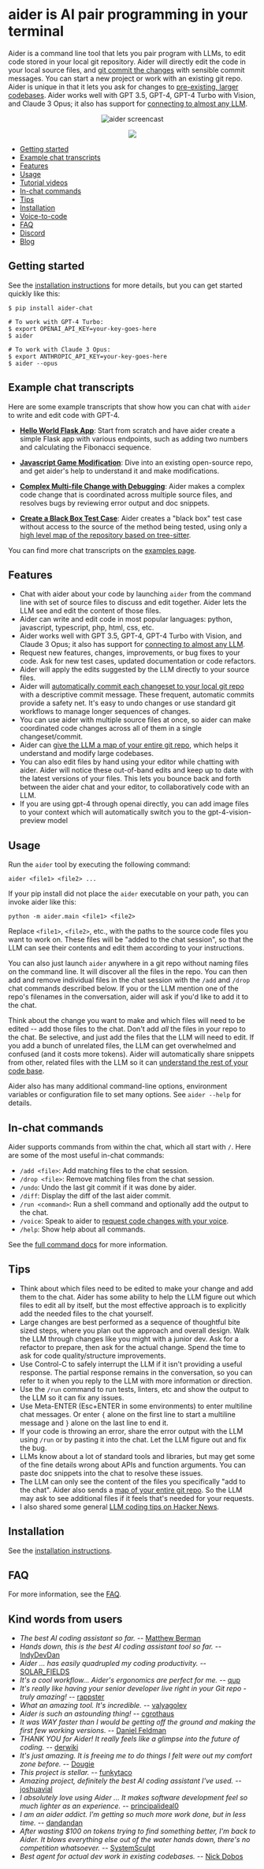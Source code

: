 
# aider is AI pair programming in your terminal

Aider is a command line tool that lets you pair program with LLMs,
to edit code stored in your local git repository.
Aider will directly edit the code in your local source files,
and [git commit the changes](https://aider.chat/docs/faq.html#how-does-aider-use-git)
with sensible commit messages.
You can start a new project or work with an existing git repo.
Aider is unique in that it lets you ask for changes to [pre-existing, larger codebases](https://aider.chat/docs/repomap.html).
Aider works well with GPT 3.5, GPT-4, GPT-4 Turbo with Vision,
and Claude 3 Opus; it also has support for [connecting to almost any LLM](https://aider.chat/docs/connect.html).

<p align="center">
  <img src="assets/screencast.svg" alt="aider screencast">
</p>

<p align="center">
  <a href="https://discord.gg/Tv2uQnR88V">
    <img src="https://img.shields.io/badge/Join-Discord-blue.svg"/>
  </a>
</p>

- [Getting started](#getting-started)
- [Example chat transcripts](#example-chat-transcripts)
- [Features](#features)
- [Usage](#usage)
- [Tutorial videos](https://aider.chat/docs/install.html#tutorial-videos)
- [In-chat commands](#in-chat-commands)
- [Tips](#tips)
- [Installation](https://aider.chat/docs/install.html)
- [Voice-to-code](https://aider.chat/docs/voice.html)
- [FAQ](https://aider.chat/docs/faq.html)
- [Discord](https://discord.gg/Tv2uQnR88V)
- [Blog](https://aider.chat/blog/)


## Getting started

See the
[installation instructions](https://aider.chat/docs/install.html)
for more details, but you can
get started quickly like this:

```
$ pip install aider-chat

# To work with GPT-4 Turbo:
$ export OPENAI_API_KEY=your-key-goes-here
$ aider 

# To work with Claude 3 Opus:
$ export ANTHROPIC_API_KEY=your-key-goes-here
$ aider --opus
```

## Example chat transcripts

Here are some example transcripts that show how you can chat with `aider` to write and edit code with GPT-4.

* [**Hello World Flask App**](https://aider.chat/examples/hello-world-flask.html): Start from scratch and have aider create a simple Flask app with various endpoints, such as adding two numbers and calculating the Fibonacci sequence.

* [**Javascript Game Modification**](https://aider.chat/examples/2048-game.html): Dive into an existing open-source repo, and get aider's help to understand it and make modifications.

* [**Complex Multi-file Change with Debugging**](https://aider.chat/examples/complex-change.html): Aider makes a complex code change that is coordinated across multiple source files, and resolves bugs by reviewing error output and doc snippets.

* [**Create a Black Box Test Case**](https://aider.chat/examples/add-test.html): Aider creates a "black box" test case without access to the source of the method being tested, using only a
[high level map of the repository based on tree-sitter](https://aider.chat/docs/repomap.html).

You can find more chat transcripts on the [examples page](https://aider.chat/examples/).

## Features

* Chat with aider about your code by launching `aider` from the command line with set of source files to discuss and edit together. Aider lets the LLM see and edit the content of those files.
* Aider can write and edit code in most popular languages: python, javascript, typescript, php, html, css, etc.
* Aider works well with GPT 3.5, GPT-4, GPT-4 Turbo with Vision,
and Claude 3 Opus; it also has support for [connecting to almost any LLM](https://aider.chat/docs/connect.html).
* Request new features, changes, improvements, or bug fixes to your code. Ask for new test cases, updated documentation or code refactors.
* Aider will apply the edits suggested by the LLM directly to your source files.
* Aider will [automatically commit each changeset to your local git repo](https://aider.chat/docs/faq.html#how-does-aider-use-git) with a descriptive commit message. These frequent, automatic commits provide a safety net. It's easy to undo changes or use standard git workflows to manage longer sequences of changes.
* You can use aider with multiple source files at once, so aider can make coordinated code changes across all of them in a single changeset/commit.
* Aider can [give the LLM a map of your entire git repo](https://aider.chat/docs/repomap.html), which helps it understand and modify large codebases.
* You can also edit files by hand using your editor while chatting with aider. Aider will notice these out-of-band edits and keep up to date with the latest versions of your files. This lets you bounce back and forth between the aider chat and your editor, to collaboratively code with an LLM.
* If you are using gpt-4 through openai directly, you can add image files to your context which will automatically switch you to the gpt-4-vision-preview model


## Usage

Run the `aider` tool by executing the following command:

```
aider <file1> <file2> ...
```

If your pip install did not place the `aider` executable on your path, you can invoke aider like this:

```
python -m aider.main <file1> <file2>
```

Replace `<file1>`, `<file2>`, etc., with the paths to the source code files you want to work on.
These files will be "added to the chat session", so that the LLM can see their contents and edit them according to your instructions.

You can also just launch `aider` anywhere in a git repo without naming
files on the command line.  It will discover all the files in the
repo.  You can then add and remove individual files in the chat
session with the `/add` and `/drop` chat commands described below.
If you or the LLM mention one of the repo's filenames in the conversation,
aider will ask if you'd like to add it to the chat.

Think about the change you want to make and which files will need
to be edited -- add those files to the chat.
Don't add *all* the files in your repo to the chat.
Be selective, and just add the files that the LLM will need to edit.
If you add a bunch of unrelated files, the LLM can get overwhelmed
and confused (and it costs more tokens).
Aider will automatically
share snippets from other, related files with the LLM so it can
[understand the rest of your code base](https://aider.chat/docs/repomap.html).

Aider also has many
additional command-line options, environment variables or configuration file
to set many options. See `aider --help` for details.


## In-chat commands

Aider supports commands from within the chat, which all start with `/`. Here are some of the most useful in-chat commands:

* `/add <file>`: Add matching files to the chat session.
* `/drop <file>`: Remove matching files from the chat session.
* `/undo`: Undo the last git commit if it was done by aider.
* `/diff`: Display the diff of the last aider commit.
* `/run <command>`: Run a shell command and optionally add the output to the chat.
* `/voice`: Speak to aider to [request code changes with your voice](https://aider.chat/docs/voice.html).
* `/help`: Show help about all commands.

See the [full command docs](https://aider.chat/docs/commands.html) for more information.


## Tips

* Think about which files need to be edited to make your change and add them to the chat.
Aider has some ability to help the LLM figure out which files to edit all by itself, but the most effective approach is to explicitly add the needed files to the chat yourself.
* Large changes are best performed as a sequence of thoughtful bite sized steps, where you plan out the approach and overall design. Walk the LLM through changes like you might with a junior dev. Ask for a refactor to prepare, then ask for the actual change. Spend the time to ask for code quality/structure improvements.
* Use Control-C to safely interrupt the LLM if it isn't providing a useful response. The partial response remains in the conversation, so you can refer to it when you reply to the LLM with more information or direction.
* Use the `/run` command to run tests, linters, etc and show the output to the LLM so it can fix any issues.
* Use Meta-ENTER (Esc+ENTER in some environments) to enter multiline chat messages. Or enter `{` alone on the first line to start a multiline message and `}` alone on the last line to end it.
* If your code is throwing an error, share the error output with the LLM using `/run` or by pasting it into the chat. Let the LLM figure out and fix the bug.
* LLMs know about a lot of standard tools and libraries, but may get some of the fine details wrong about APIs and function arguments. You can paste doc snippets into the chat to resolve these issues.
* The LLM can only see the content of the files you specifically "add to the chat". Aider also sends a [map of your entire git repo](https://aider.chat/docs/repomap.html). So the LLM may ask to see additional files if it feels that's needed for your requests.
* I also shared some general [LLM coding tips on Hacker News](https://news.ycombinator.com/item?id=36211879).


## Installation

See the [installation instructions](https://aider.chat/docs/install.html).

## FAQ

For more information, see the [FAQ](https://aider.chat/docs/faq.html).

## Kind words from users

* *The best AI coding assistant so far.* -- [Matthew Berman](https://www.youtube.com/watch?v=df8afeb1FY8)
* *Hands down, this is the best AI coding assistant tool so far.* -- [IndyDevDan](https://www.youtube.com/watch?v=MPYFPvxfGZs)
* *Aider ... has easily quadrupled my coding productivity.* -- [SOLAR_FIELDS](https://news.ycombinator.com/item?id=36212100)
* *It's a cool workflow... Aider's ergonomics are perfect for me.* -- [qup](https://news.ycombinator.com/item?id=38185326)
* *It's really like having your senior developer live right in your Git repo - truly amazing!* -- [rappster](https://github.com/paul-gauthier/aider/issues/124)
* *What an amazing tool. It's incredible.* -- [valyagolev](https://github.com/paul-gauthier/aider/issues/6#issue-1722897858)
* *Aider is such an astounding thing!* -- [cgrothaus](https://github.com/paul-gauthier/aider/issues/82#issuecomment-1631876700)
* *It was WAY faster than I would be getting off the ground and making the first few working versions.* -- [Daniel Feldman](https://twitter.com/d_feldman/status/1662295077387923456)
* *THANK YOU for Aider! It really feels like a glimpse into the future of coding.* -- [derwiki](https://news.ycombinator.com/item?id=38205643)
* *It's just amazing.  It is freeing me to do things I felt were out my comfort zone before.* -- [Dougie](https://discord.com/channels/1131200896827654144/1174002618058678323/1174084556257775656)
* *This project is stellar.* -- [funkytaco](https://github.com/paul-gauthier/aider/issues/112#issuecomment-1637429008)
* *Amazing project, definitely the best AI coding assistant I've used.* -- [joshuavial](https://github.com/paul-gauthier/aider/issues/84)
* *I absolutely love using Aider ... It makes software development feel so much lighter as an experience.* -- [principalideal0](https://discord.com/channels/1131200896827654144/1133421607499595858/1229689636012691468)
* *I am an aider addict. I'm getting so much more work done, but in less time.* -- [dandandan](https://discord.com/channels/1131200896827654144/1131200896827654149/1135913253483069470)
* *After wasting $100 on tokens trying to find something better, I'm back to Aider. It blows everything else out of the water hands down, there's no competition whatsoever.* -- [SystemSculpt](https://discord.com/channels/1131200896827654144/1131200896827654149/1178736602797846548)
* *Best agent for actual dev work in existing codebases.* -- [Nick Dobos](https://twitter.com/NickADobos/status/1690408967963652097?s=20)
